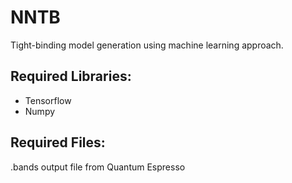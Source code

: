# NNTB

Tight-binding model generation using machine learning approach.

## Required Libraries:
* Tensorflow
* Numpy

## Required Files:
.bands output file from Quantum Espresso

